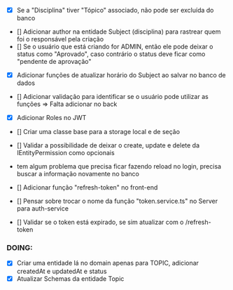 - [x] Se a "Disciplina" tiver "Tópico" associado, não pode ser excluída do banco
- [] Adicionar author na entidade Subject (disciplina) para rastrear quem foi o responsável pela criação
- [] Se o usuário que está criando for ADMIN, então ele pode deixar o status como "Aprovado", caso contrário o status deve ficar como "pendente de aprovação"
- [x] Adicionar funções de atualizar horário do Subject ao salvar no banco de dados
- [] Adicionar validação para identificar se o usuário pode utilizar as funções => Falta adicionar no back
- [x] Adicionar Roles no JWT

- [] Criar uma classe base para a storage local e de seção
- [] Validar a possibilidade de deixar o create, update e delete da IEntityPermission como opcionais

- tem algum problema que precisa ficar fazendo reload no login, precisa buscar a informação novamente no banco

- [] Adicionar função "refresh-token" no front-end
- [] Pensar sobre trocar o nome da função "token.service.ts" no Server para auth-service
- [] Validar se o token está expirado, se sim atualizar com o /refresh-token

### DOING:

- [x] Criar uma entidade lá no domain apenas para TOPIC, adicionar createdAt e updatedAt e status
- [x] Atualizar Schemas da entidade Topic
